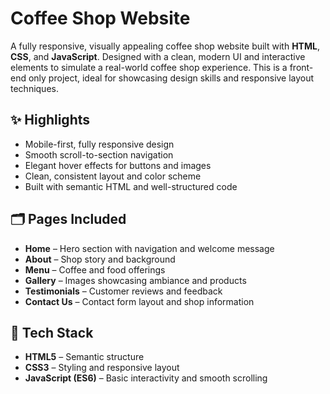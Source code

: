 # Coffee Shop Website

A fully responsive, visually appealing coffee shop website built with **HTML**, **CSS**, and **JavaScript**. Designed with a clean, modern UI and interactive elements to simulate a real-world coffee shop experience. This is a front-end only project, ideal for showcasing design skills and responsive layout techniques.


## ✨ Highlights

- Mobile-first, fully responsive design
- Smooth scroll-to-section navigation
- Elegant hover effects for buttons and images
- Clean, consistent layout and color scheme
- Built with semantic HTML and well-structured code


## 🗂️ Pages Included

- **Home** – Hero section with navigation and welcome message  
- **About** – Shop story and background  
- **Menu** – Coffee and food offerings  
- **Gallery** – Images showcasing ambiance and products  
- **Testimonials** – Customer reviews and feedback  
- **Contact Us** – Contact form layout and shop information  



## 🔧 Tech Stack

- **HTML5** – Semantic structure  
- **CSS3** – Styling and responsive layout  
- **JavaScript (ES6)** – Basic interactivity and smooth scrolling

